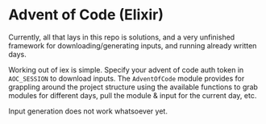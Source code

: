 # Advent of Code (Elixir)

Currently, all that lays in this repo is solutions, and a very unfinished framework for downloading/generating inputs, and running already written days.

Working out of iex is simple. Specify your advent of code auth token in `AOC_SESSION` to download inputs. The `AdventOfCode` module provides for grappling around the project structure using the available functions to grab modules for different days, pull the module & input for the current day, etc.

Input generation does not work whatsoever yet.